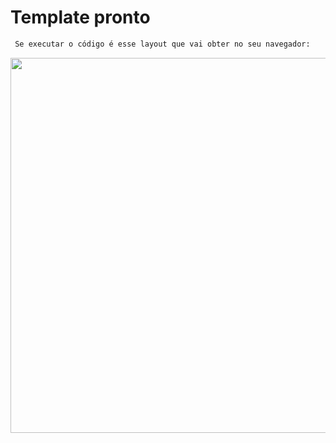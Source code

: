 # Template pronto
```bash
 Se executar o código é esse layout que vai obter no seu navegador:
```
<p align="center">
<img src="./src/image/grid_6.png"  width="600"/>
</p>